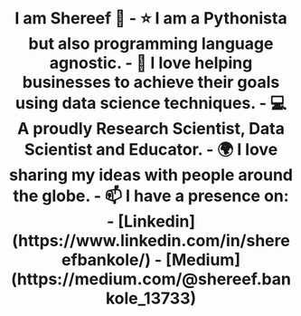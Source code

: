   <h1 align="center"> I am Shereef 👋
  - ⭐ I am a Pythonista but also programming language agnostic.
  - 💖 I love helping businesses to achieve their goals using data science techniques.
  - 💻 A proudly Research Scientist, Data Scientist and Educator.
  - 🌍 I love sharing my ideas with people around the globe.
  - 📫 I have  a presence on:
    - [Linkedin](https://www.linkedin.com/in/shereefbankole/)
    - [Medium](https://medium.com/@shereef.bankole_13733)

<!--
**SAB-6/SAB-6** is a ✨ _special_ ✨ repository because its `README.md` (this file) appears on your GitHub profile.
 <h3 align="center"> 
   <br/>
  <img src="https://github.com/SAB-6/SAB-6/blob/main/_prof.jpg" style="width:500px;height:600px;">
   

Here are some ideas to get you started:

- 🔭 I’m currently working on ...
- 🌱 I’m currently learning ...
- 👯 I’m looking to collaborate on ...
- 🤔 I’m looking for help with ...
- 💬 Ask me about ...
- 📫 How to reach me: ...
- 😄 Pronouns: ...
- ⚡ Fun fact: ...
-->
